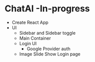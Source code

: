 # ChatAI  -In-progress

- Create React App
- UI
    - Sidebar and Sidebar toggle
    - Main Container
    - Login UI
        - Google Provider auth
    - Image Slide Show Login page



